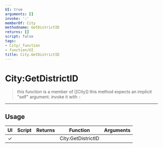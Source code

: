 ```yaml
---
UI: true
arguments: []
invoke: ':'
memberOf: City
methodname: GetDistrictID
returns: []
script: false
tags:
- City/_function
- function/UI
title: City.GetDistrictID
---
```

# City:GetDistrictID
> this function is a member of [[City]]
> this method expects an implicit "self" argument. invoke it with `:`
-----
## Usage
|  UI | Script | Returns | Function | Arguments |
|:---:|:------:|-------:|:--------:|:---------|
|✓| ||City:GetDistrictID||
